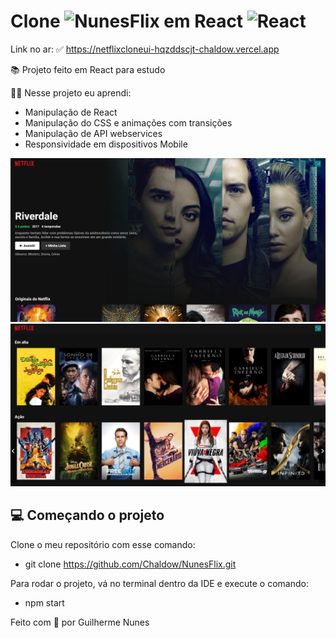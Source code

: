 # Clone <img width="100" src="https://upload.wikimedia.org/wikipedia/commons/thumb/0/08/Netflix_2015_logo.svg/799px-Netflix_2015_logo.svg.png" alt="NunesFlix"/> em React <img width="40" src="https://upload.wikimedia.org/wikipedia/commons/thumb/a/a7/React-icon.svg/1200px-React-icon.svg.png" alt="React"/>

Link no ar:
✅ https://netflixcloneui-hqzddscjt-chaldow.vercel.app

📚 Projeto feito em React para estudo <br>

👨‍🎓 Nesse projeto eu aprendi:<br>
  - Manipulação de React<br>
  - Manipulação do CSS e animações com transições<br>
  - Manipulação de API webservices <br>
  - Responsividade em dispositivos Mobile<br>

<img src="./public/NunesFlix.png" alt="NunesFlix"/>
<img src="./public/NunesFlixCatalogo.png" alt="NunesFlix"/>


## 💻 Começando o projeto

Clone o meu repositório com esse comando:<br> 
- git clone https://github.com/Chaldow/NunesFlix.git

Para rodar o projeto, vá no terminal dentro da IDE e execute o comando:
- npm start


Feito com <span role="img" aria-label="coração">💚</span> por Guilherme Nunes <br />
